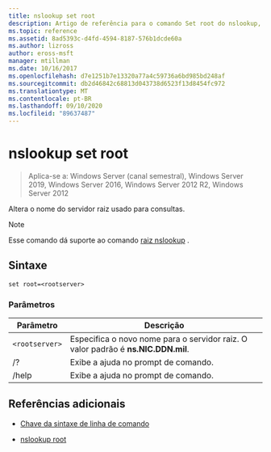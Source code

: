 ```yaml
---
title: nslookup set root
description: Artigo de referência para o comando Set root do nslookup, que altera o nome do servidor raiz que é usado para consultas.
ms.topic: reference
ms.assetid: 8ad5393c-d4fd-4594-8187-576b1dcde60a
ms.author: lizross
author: eross-msft
manager: mtillman
ms.date: 10/16/2017
ms.openlocfilehash: d7e1251b7e13320a77a4c59736a6bd985bd248af
ms.sourcegitcommit: db2d46842c68813d043738d6523f13d8454fc972
ms.translationtype: MT
ms.contentlocale: pt-BR
ms.lasthandoff: 09/10/2020
ms.locfileid: "89637487"
---
```

# <a name="nslookup-set-root"></a>nslookup set root

> Aplica-se a: Windows Server (canal semestral), Windows Server 2019, Windows Server 2016, Windows Server 2012 R2, Windows Server 2012

Altera o nome do servidor raiz usado para consultas.

> [!NOTE]
> Esse comando dá suporte ao comando [raiz nslookup](nslookup-root.md) .

## <a name="syntax"></a>Sintaxe

```
set root=<rootserver>
```

### <a name="parameters"></a>Parâmetros

| Parâmetro | Descrição |
| ---------- | ---------- |
| `<rootserver>` | Especifica o novo nome para o servidor raiz. O valor padrão é **ns.NIC.DDN.mil**. |
| /? | Exibe a ajuda no prompt de comando. |
| /help | Exibe a ajuda no prompt de comando. |

## <a name="additional-references"></a>Referências adicionais

- [Chave da sintaxe de linha de comando](command-line-syntax-key.md)

- [nslookup root](nslookup-root.md)
